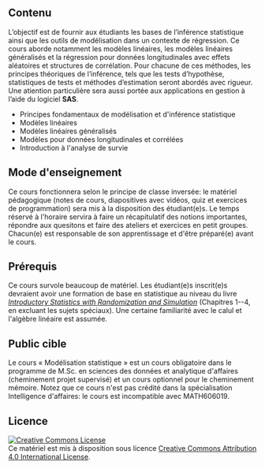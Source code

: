 ## Contenu

L’objectif est de fournir aux étudiants les bases de l’inférence statistique ainsi que les outils de modélisation dans un contexte de régression. Ce cours aborde notamment les modèles linéaires, les modèles linéaires généralisés et la régression pour données longitudinales avec effets aléatoires et structures de corrélation. Pour chacune de ces méthodes, les principes théoriques de l’inférence, tels que les tests d’hypothèse, statistiques de tests et méthodes d’estimation seront abordés avec rigueur. Une atiention particulière sera aussi portée aux applications en gestion à l’aide du logiciel **SAS**.


- Principes fondamentaux de modélisation et d'inférence statistique
- Modèles linéaires
- Modèles linéaires généralisés
- Modèles pour données longitudinales et corrélées
- Introduction à l'analyse de survie


## Mode d'enseignement

Ce cours fonctionnera selon le principe de classe inversée: le matériel pédagogique (notes de cours, diapositives avec vidéos, quiz et exercices de programmation) sera mis à la disposition des étudiant(e)s. Le temps réservé à l'horaire servira à faire un récapitulatif des notions importantes, répondre aux quesitons et faire des ateliers et exercices en petit groupes.
Chacun(e) est responsable de son apprentissage et d'être préparé(e) avant le cours.


## Prérequis

Ce cours survole beaucoup de matériel. Les étudiant(e)s inscrit(e)s devraient avoir une formation de base en statistique au niveau du livre [_Introductory Statistics with Randomization and Simulation_](https://www.openintro.org/book/isrs/) (Chapitres 1--4, en excluant les sujets spéciaux). Une certaine familiarité avec le calul et l'algèbre linéaire est assumée. 

## Public cible

Le cours « Modélisation statistique » est un cours obligatoire dans le programme de M.Sc. en sciences des données et analytique d'affaires (cheminement projet supervisé) et un cours optionnel pour le cheminement mémoire. Notez que ce cours n'est pas crédité dans la spécialisation Intelligence d'affaires: le cours est incompatible avec MATH606019.

## Licence

<a rel="license" href="http://creativecommons.org/licenses/by/4.0/"><img alt="Creative Commons License" style="border-width:0" src="https://i.creativecommons.org/l/by/4.0/88x31.png" /></a><br />Ce matériel est mis à disposition sous licence <a rel="license" href="http://creativecommons.org/licenses/by/4.0/">Creative Commons Attribution 4.0 International License</a>.

